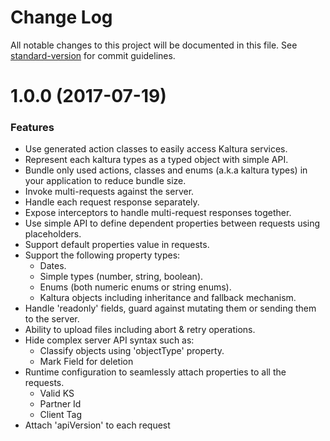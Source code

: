 # Change Log

All notable changes to this project will be documented in this file. See [standard-version](https://github.com/conventional-changelog/standard-version) for commit guidelines.

<a name="4.1.0"></a>
# 1.0.0 (2017-07-19)


### Features

*  Use generated action classes to easily access Kaltura services.
*  Represent each kaltura types as a typed object with simple API.
*  Bundle only used actions, classes and enums (a.k.a kaltura types) in your application to reduce bundle size.
*  Invoke multi-requests against the server.
  *  Handle each request response separately.
  *  Expose interceptors to handle multi-request responses together.
  *  Use simple API to define dependent properties between requests using placeholders.
*  Support default properties value in requests.
*  Support the following property types:
   *  Dates.
   *  Simple types (number, string, boolean).  
   *  Enums (both numeric enums or string enums).
   *  Kaltura objects including inheritance and fallback mechanism.
*  Handle 'readonly' fields, guard against mutating them or sending them to the server.
*  Ability to upload files including abort & retry operations.
*  Hide complex server API syntax such as:
   *  Classify objects using 'objectType' property.
   *  Mark Field for deletion
*  Runtime configuration to seamlessly attach properties to all the requests.
   *  Valid KS
   *  Partner Id
   *  Client Tag
*  Attach 'apiVersion' to each request
